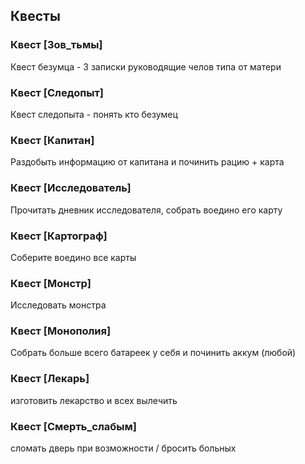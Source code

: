 ## Квесты

### Квест [Зов_тьмы]
Квест безумца - 3 записки руководящие челов типа от матери

### Квест [Следопыт]
Квест следопыта - понять кто безумец

### Квест [Капитан]
Раздобыть информацию от капитана и починить рацию + карта

### Квест [Исследователь]
Прочитать дневник исследователя, собрать воедино его карту

### Квест [Картограф]
Соберите воедино все карты

### Квест [Монстр]
Исследовать монстра

### Квест [Монополия]
Собрать больше всего батареек у себя и починить аккум (любой)

### Квест [Лекарь]
изготовить лекарство и всех вылечить

### Квест [Смерть_слабым]
сломать дверь при возможности / бросить больных